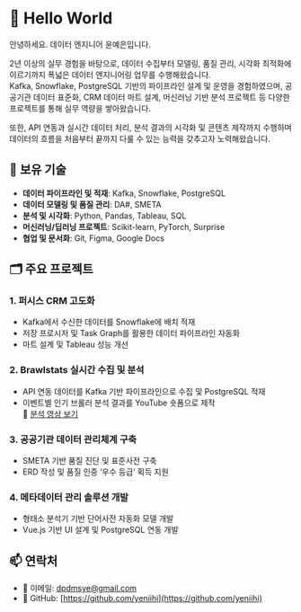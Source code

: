 # 💼 Hello World

안녕하세요. 데이터 엔지니어 윤예은입니다.

2년 이상의 실무 경험을 바탕으로, 데이터 수집부터 모델링, 품질 관리, 시각화 최적화에 이르기까지 폭넓은 데이터 엔지니어링 업무를 수행해왔습니다.  
Kafka, Snowflake, PostgreSQL 기반의 파이프라인 설계 및 운영을 경험하였으며, 공공기관 데이터 표준화, CRM 데이터 마트 설계, 머신러닝 기반 분석 프로젝트 등 다양한 프로젝트를 통해 실무 역량을 쌓아왔습니다.

또한, API 연동과 실시간 데이터 처리, 분석 결과의 시각화 및 콘텐츠 제작까지 수행하며 데이터의 흐름을 처음부터 끝까지 다룰 수 있는 능력을 갖추고자 노력해왔습니다.

## 🔧 보유 기술

- **데이터 파이프라인 및 적재**: Kafka, Snowflake, PostgreSQL
- **데이터 모델링 및 품질 관리**: DA#, SMETA
- **분석 및 시각화**: Python, Pandas, Tableau, SQL
- **머신러닝/딥러닝 프로젝트**: Scikit-learn, PyTorch, Surprise
- **협업 및 문서화**: Git, Figma, Google Docs

## 🗂 주요 프로젝트

### 1. 퍼시스 CRM 고도화
- Kafka에서 수신한 데이터를 Snowflake에 배치 적재
- 저장 프로시저 및 Task Graph를 활용한 데이터 파이프라인 자동화
- 마트 설계 및 Tableau 성능 개선

### 2. Brawlstats 실시간 수집 및 분석
- API 연동 데이터를 Kafka 기반 파이프라인으로 수집 및 PostgreSQL 적재
- 이벤트별 인기 브롤러 분석 결과를 YouTube 숏폼으로 제작  
  🔗 [분석 영상 보기](https://www.youtube.com/shorts/Ku1gcMrfC30)

### 3. 공공기관 데이터 관리체계 구축
- SMETA 기반 품질 진단 및 표준사전 구축
- ERD 작성 및 품질 인증 ‘우수 등급’ 획득 지원

### 4. 메타데이터 관리 솔루션 개발
- 형태소 분석기 기반 단어사전 자동화 모델 개발
- Vue.js 기반 UI 설계 및 PostgreSQL 연동 개발

## 📫 연락처

- 📧 이메일: dpdmsye@gmail.com
- 🐙 GitHub: [https://github.com/yeniihi](https://github.com/yeniihi)

